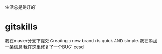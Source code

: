生活总是美好的`
# gitskills
我在master分支下提交
Creating a new branch is quick AND simple.
我在添加一条信息
我在这里修复了一个BUG`
cesd
